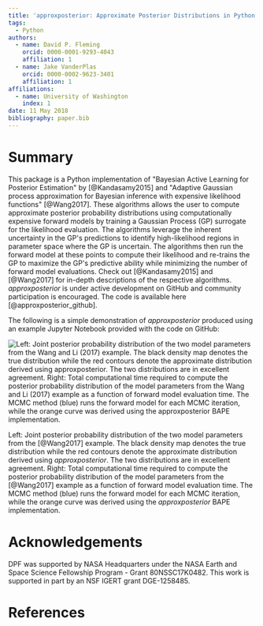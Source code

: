 ```yaml
---
title: 'approxposterior: Approximate Posterior Distributions in Python'
tags:
  - Python
authors:
  - name: David P. Fleming
    orcid: 0000-0001-9293-4043
    affiliation: 1
  - name: Jake VanderPlas
    orcid: 0000-0002-9623-3401
    affiliation: 1
affiliations:
  - name: University of Washington
    index: 1
date: 11 May 2018
bibliography: paper.bib
---
```


# Summary

This package is a Python implementation of "Bayesian Active Learning for Posterior Estimation" by [@Kandasamy2015] and "Adaptive Gaussian process approximation for Bayesian inference with expensive likelihood functions" [@Wang2017]. These algorithms allows the user to compute approximate posterior probability distributions using computationally expensive forward models by training a Gaussian Process (GP) surrogate for the likelihood evaluation.  The algorithms leverage the inherent uncertainty in the GP's predictions to identify high-likelihood regions in parameter space where the GP is uncertain.  The algorithms then run the forward model at these points to compute their likelihood and re-trains the GP to maximize the GP's predictive ability while minimizing the number of forward model evaluations.  Check out [@Kandasamy2015] and [@Wang2017] for in-depth descriptions of the respective algorithms. *approxposterior* is under active development on GitHub and community participation is encouraged.  The code is available here [@approxposterior_github].

The following is a simple demonstration of *approxposterior* produced using an example Jupyter Notebook provided with the code on GitHub:

![Left: Joint posterior probability distribution of the two model parameters from the Wang and Li (2017) example. The black density map denotes the true distribution while the red contours denote the approximate distribution derived using *approxposterior*. The two distributions are in excellent agreement. Right: Total computational time required to compute the posterior probability distribution of the model parameters from the Wang and Li (2017) example as a function of forward model evaluation time. The MCMC method (blue) runs the forward model for each MCMC iteration, while the orange curve was derived using the *approxposterior* BAPE implementation.](acc_scal.png)

Left: Joint posterior probability distribution of the two model parameters from the [@Wang2017] example. The black density map denotes the true distribution while the red contours denote the approximate distribution derived using *approxposterior*. The two distributions are in excellent agreement. Right: Total computational time required to compute the posterior probability distribution of the model parameters from the [@Wang2017] example as a function of forward model evaluation time. The MCMC method (blue) runs the forward model for each MCMC iteration, while the orange curve was derived using the *approxposterior* BAPE implementation.

# Acknowledgements

DPF was supported by NASA Headquarters under the NASA Earth and Space Science Fellowship Program - Grant 80NSSC17K0482. This work is supported in part by an NSF IGERT grant DGE-1258485.

# References
